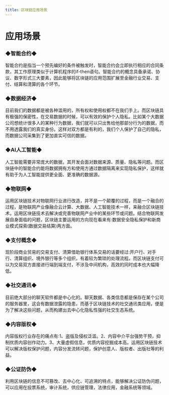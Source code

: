```yaml
---
title: 区块链应用场景
---
```


# 应用场景

### ◆智能合约◆

智能合约是指当一个预先编好的条件被触发时，智能合约会立即执行相应的合同条款，其工作原理类似于计算机程序的if-then语句。智能合约的概念具备承诺、协议、数字形式三大要素，因此能够将区块链的应用范围扩展至金融行业交易、支付、结算和清算的各个环节。

### ◆数据经济◆

目前我们的数据都是被各种滥用的，所有权和使用权都不在我们手上。而区块链具有极强的保密性，在交易数据的时候，可以有效的保护个人隐私。比如某个大数据公司想统计很多人的某种行为数据，我们就可以只出售给他那部分行为的数据，而不用透露我们的真实身份。这样对双方都是有利的，我们个人保护了自己的隐私，而数据公司采集到了更加直实可信的数据。

### ◆AI人工智能◆

人工智能需要非常庞大的数据，其开发会面对数据来源、质量、隐私等问题。而区块链中的智能合约能将数据拥有方和使用方通过数据隔离来实现隐私保护，这样就有助于为人工智能提供更全面、更准确的数据源。

### ◆物联网◆

运用区块链技术对物联网行业进行改造，并不是一个颠覆的过程，而是一个融合的过程，是物联网产业像融合云计算、大数据、人工智能技术一样，来融合区块链技术，运用区块链技术去解决或完善物联网产业中的某些环节或问题。结合物联网发展自身面临的问题，区块链主要运用的方向现在看来有:数据安全隐私保护和新商业模式探索(数据交易结算)两方面。

### ◆支付概念◆

现阶段商业贸易的交易支付、清算借助银行体系交易的话要经过:开户行、对手行、清算组织、境外银行等多个组织，有着较为繁琐的处理流程。而区块链支付可以为交易双方直接进行端到端支付，不涉及中间机构，高效的同时成本也大幅降低。

### ◆社交通讯◆

目前绝大部分的聊天软件都是中心化的。聊天数据、各类信息都是保存在某个公司的服务器里，这会有数据泄露的隐患，而基于区块链技术的社交通讯类应用，便是为了解决这些问题，从而构建出去中心化隐私性强的社交生态系统。

### ◆内容版权◆

内容版权行业存在的痛点有:1、盗版及侵权泛滥。2、内容中介平台强势干预，抑制优质内容创作动力。3、大量虚假信息，优质内容挖掘成本高。运用区块链技术可以解决版权保护问题，内容分发流转问题，保护创意人、版权者、出版社等的利益。

### ◆公证防伪◆

利用区块链的信息不可篡改、去中心化、可追溯的特点，能够解决公证防伪问题，可以应用在投票系统，审计系统，供应链管理，法律应用，金融系统等领域。